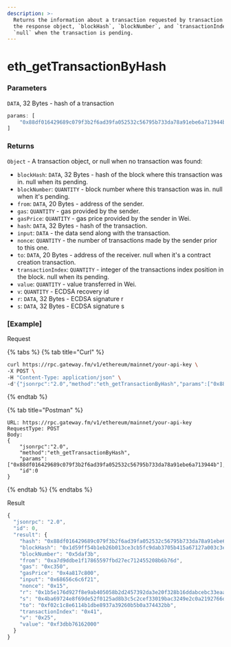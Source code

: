 ```yaml
---
description: >-
  Returns the information about a transaction requested by transaction hash. In
  the response object, `blockHash`, `blockNumber`, and `transactionIndex` are
  `null` when the transaction is pending.
---
```


# eth\_getTransactionByHash

### Parameters

`DATA`, 32 Bytes - hash of a transaction

```javascript
params: [
    "0x88df016429689c079f3b2f6ad39fa052532c56795b733da78a91ebe6a713944b"
]
```

### Returns

`Object` - A transaction object, or null when no transaction was found:

* `blockHash`: `DATA`, 32 Bytes - hash of the block where this transaction was in. null when its pending.
* `blockNumber`: `QUANTITY` - block number where this transaction was in. null when it's pending.
* `from`: `DATA`, 20 Bytes - address of the sender.
* `gas`: `QUANTITY` - gas provided by the sender.
* `gasPrice`: `QUANTITY` - gas price provided by the sender in Wei.
* `hash`: `DATA`, 32 Bytes - hash of the transaction.
* `input`: `DATA` - the data send along with the transaction.
* `nonce`: `QUANTITY` - the number of transactions made by the sender prior to this one.
* `to`: `DATA`, 20 Bytes - address of the receiver. null when it's a contract creation transaction.
* `transactionIndex`: `QUANTITY` - integer of the transactions index position in the block. null when its pending.
* `value`: `QUANTITY` - value transferred in Wei.
* `v`: `QUANTITY` - ECDSA recovery id
* `r`: `DATA`, 32 Bytes - ECDSA signature r
* `s`: `DATA`, 32 Bytes - ECDSA signature s

### [Example]
Request

{% tabs %}
{% tab title="Curl" %}
```bash
curl https://rpc.gateway.fm/v1/ethereum/mainnet/your-api-key \
-X POST \
-H "Content-Type: application/json" \
-d'{"jsonrpc":"2.0","method":"eth_getTransactionByHash","params":["0x88df016429689c079f3b2f6ad39fa052532c56795b733da78a91ebe6a713944b"],"id":0}'
```
{% endtab %}

{% tab title="Postman" %}
```http
URL: https://rpc.gateway.fm/v1/ethereum/mainnet/your-api-key
RequestType: POST
Body: 
{
    "jsonrpc":"2.0",
    "method":"eth_getTransactionByHash",
    "params":["0x88df016429689c079f3b2f6ad39fa052532c56795b733da78a91ebe6a713944b"],
    "id":0
}
```
{% endtab %}
{% endtabs %}

Result

```javascript
{
  "jsonrpc": "2.0",
  "id": 0,
  "result": {
    "hash": "0x88df016429689c079f3b2f6ad39fa052532c56795b733da78a91ebe6a713944b",
    "blockHash": "0x1d59ff54b1eb26b013ce3cb5fc9dab3705b415a67127a003c3e61eb445bb8df2",
    "blockNumber": "0x5daf3b",
    "from": "0xa7d9ddbe1f17865597fbd27ec712455208b6b76d",
    "gas": "0xc350",
    "gasPrice": "0x4a817c800",
    "input": "0x68656c6c6f21",
    "nonce": "0x15",
    "r": "0x1b5e176d927f8e9ab405058b2d2457392da3e20f328b16ddabcebc33eaac5fea",
    "s": "0x4ba69724e8f69de52f0125ad8b3c5c2cef33019bac3249e2c0a2192766d1721c",
    "to": "0xf02c1c8e6114b1dbe8937a39260b5b0a374432bb",
    "transactionIndex": "0x41",
    "v": "0x25",
    "value": "0xf3dbb76162000"
  }
}
```

